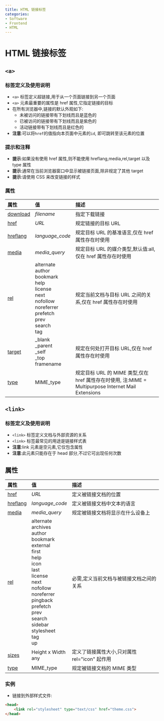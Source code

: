 ```yaml
---
title: HTML 链接标签
categories:
- Software
- Frontend
- HTML
---
```

# HTML 链接标签

## `<a>`

### 标签定义及使用说明

- `<a>` 标签定义超链接,用于从一个页面链接到另一个页面
- `<a>` 元素最重要的属性是 href 属性,它指定链接的目标
- 在所有浏览器中,链接的默认外观如下:
    - 未被访问的链接带有下划线而且是蓝色的
    - 已被访问的链接带有下划线而且是紫色的
    - 活动链接带有下划线而且是红色的
- **注意**:可以将`href`的值指向本页面中元素的`id`, 即可跳转至该元素的位置

### 提示和注释

- **提示**:如果没有使用 href 属性,则不能使用 hreflang,media,rel,target 以及 type 属性
- **提示**:通常在当前浏览器窗口中显示被链接页面,除非规定了其他 target
- **提示**:请使用 CSS 来改变链接的样式

### 属性

| 属性                                                        | 值                                                           | 描述                                                         |
| :---------------------------------------------------------- | :----------------------------------------------------------- | :----------------------------------------------------------- |
| [download](https://www.runoob.com/tags/att-a-download.html) | *filename*                                                   | 指定下载链接                                                 |
| [href](https://www.runoob.com/tags/att-a-href.html)         | *URL*                                                        | 规定链接的目标 URL                                           |
| [hreflang](https://www.runoob.com/tags/att-a-hreflang.html) | *language_code*                                              | 规定目标 URL 的基准语言,仅在 href 属性存在时使用             |
| [media](https://www.runoob.com/tags/att-a-media.html)       | *media_query*                                                | 规定目标 URL 的媒介类型,默认值:all,仅在 href 属性存在时使用  |
| [rel](https://www.runoob.com/tags/att-a-rel.html)           | alternate <br>author <br/>bookmark <br/>help <br/>license <br/>next <br/>nofollow <br/>noreferrer <br/>prefetch <br/>prev <br/>search <br/>tag | 规定当前文档与目标 URL 之间的关系,仅在 href 属性存在时使用   |
| [target](https://www.runoob.com/tags/att-a-target.html)     | \_blank <br/>\_parent<br/>\_self <br/>\_top<br/> framename   | 规定在何处打开目标 URL,仅在 href 属性存在时使用              |
| [type](https://www.runoob.com/tags/att-a-type.html)         | MIME_type                                                    | 规定目标 URL 的 MIME 类型,仅在 href 属性存在时使用, 注:MIME = Multipurpose Internet Mail Extensions |

## `<link>`

### 标签定义及使用说明

- `<link>` 标签定义文档与外部资源的关系
- `<link>` 标签最常见的用途是链接样式表
- **注意**:link 元素是空元素,它仅包含属性
- **注意**:此元素只能存在于 head 部分,不过它可出现任何次数

## 属性

| 属性                                                         | 值                                                           | 描述                                          |
| :----------------------------------------------------------- | :----------------------------------------------------------- | :-------------------------------------------- |
| [href](https://www.runoob.com/tags/att-link-href.html)       | *URL*                                                        | 定义被链接文档的位置                          |
| [hreflang](https://www.runoob.com/tags/att-link-hreflang.html) | *language_code*                                              | 定义被链接文档中文本的语言                    |
| [media](https://www.runoob.com/tags/att-link-media.html)     | *media_query*                                                | 规定被链接文档将显示在什么设备上              |
| [rel](https://www.runoob.com/tags/att-link-rel.html)         | alternate <br>archives <br/>author <br/>bookmark <br/>external <br/>first <br/>help <br/>icon <br/>last <br/>license <br/>next <br/>nofollow <br/>noreferrer <br/>pingback <br/>prefetch <br/>prev <br/>search <br/>sidebar <br/>stylesheet <br/>tag <br/>up | 必需,定义当前文档与被链接文档之间的关系       |
| [sizes](https://www.runoob.com/tags/att-link-sizes.html)     | Height x Width <br>any                                       | 定义了链接属性大小,只对属性 rel="icon" 起作用 |
| [type](https://www.runoob.com/tags/att-link-type.html)       | MIME_type                                                    | 规定被链接文档的 MIME 类型                    |

### 实例

- 链接到外部样式文件:

```html
<head>
	<link rel="stylesheet" type="text/css" href="theme.css">
</head>
```
